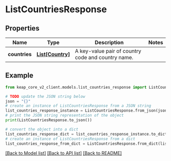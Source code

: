 # ListCountriesResponse


## Properties

Name | Type | Description | Notes
------------ | ------------- | ------------- | -------------
**countries** | [**List[Country]**](Country.md) | A key-value pair of country code and country name. | 

## Example

```python
from keap_core_v2_client.models.list_countries_response import ListCountriesResponse

# TODO update the JSON string below
json = "{}"
# create an instance of ListCountriesResponse from a JSON string
list_countries_response_instance = ListCountriesResponse.from_json(json)
# print the JSON string representation of the object
print(ListCountriesResponse.to_json())

# convert the object into a dict
list_countries_response_dict = list_countries_response_instance.to_dict()
# create an instance of ListCountriesResponse from a dict
list_countries_response_from_dict = ListCountriesResponse.from_dict(list_countries_response_dict)
```
[[Back to Model list]](../README.md#documentation-for-models) [[Back to API list]](../README.md#documentation-for-api-endpoints) [[Back to README]](../README.md)


